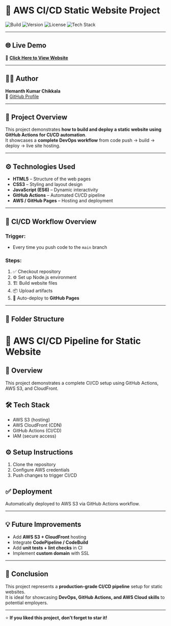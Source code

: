 # 🚀 AWS CI/CD Static Website Project

![Build](https://img.shields.io/github/actions/workflow/status/hemanthkumar3315/aws-cicd-static-site/deploy.yml?branch=main&label=Build&style=for-the-badge&logo=github)
![Version](https://img.shields.io/github/v/release/hemanthkumar3315/aws-cicd-static-site?style=for-the-badge&color=brightgreen)
![License](https://img.shields.io/github/license/hemanthkumar3315/aws-cicd-static-site?style=for-the-badge&color=blue)
![Tech Stack](https://img.shields.io/badge/Stack-HTML%20%7C%20CSS%20%7C%20JavaScript%20%7C%20GitHub%20Actions%20%7C%20AWS-orange?style=for-the-badge)

---

## 🌐 Live Demo
🔗 **[Click Here to View Website](https://hemanthkumar3315.github.io/aws-cicd-static-site/)**

---

## 👨‍💻 Author
**Hemanth Kumar Chikkala**  
📧 [GitHub Profile](https://github.com/hemanthkumar3315)

---

## 🧠 Project Overview
This project demonstrates **how to build and deploy a static website using GitHub Actions for CI/CD automation**.  
It showcases a **complete DevOps workflow** from code push → build → deploy → live site hosting.

---

## ⚙️ Technologies Used
- **HTML5** – Structure of the web pages  
- **CSS3** – Styling and layout design  
- **JavaScript (ES6)** – Dynamic interactivity  
- **GitHub Actions** – Automated CI/CD pipeline  
- **AWS / GitHub Pages** – Hosting and deployment  

---

## 🚀 CI/CD Workflow Overview
### Trigger:
- Every time you push code to the `main` branch

### Steps:
1. ✅ Checkout repository  
2. ⚙️ Set up Node.js environment  
3. 🏗️ Build website files  
4. 📦 Upload artifacts  
5. 🚀 Auto-deploy to **GitHub Pages**

---

## 📂 Folder Structure

# 🚀 AWS CI/CD Pipeline for Static Website

## 🧩 Overview
This project demonstrates a complete CI/CD setup using GitHub Actions, AWS S3, and CloudFront.

## 🛠️ Tech Stack
- AWS S3 (hosting)
- AWS CloudFront (CDN)
- GitHub Actions (CI/CD)
- IAM (secure access)

## ⚙️ Setup Instructions
1. Clone the repository
2. Configure AWS credentials
3. Push changes to trigger CI/CD

## ✅ Deployment
Automatically deployed to AWS S3 via GitHub Actions workflow.

---

## 💡 Future Improvements
- Add **AWS S3 + CloudFront** hosting  
- Integrate **CodePipeline / CodeBuild**  
- Add **unit tests + lint checks** in CI  
- Implement **custom domain** with SSL  

---

## 🏁 Conclusion
This project represents a **production-grade CI/CD pipeline** setup for static websites.  
It is ideal for showcasing **DevOps, GitHub Actions, and AWS Cloud skills** to potential employers.

---

⭐ **If you liked this project, don’t forget to star it!**

